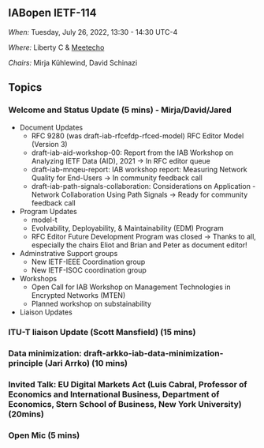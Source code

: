 ## IABopen IETF-114

*When:* Tuesday, July 26, 2022, 13:30 - 14:30 UTC-4

*Where:* Liberty C & [Meetecho](https://meetings.conf.meetecho.com/ietf114/?group=iabopen&short=&item=1)

*Chairs:* Mirja Kühlewind, David Schinazi

## Topics

### Welcome and Status Update (5 mins) -  Mirja/David/Jared
* Document Updates
  - RFC 9280 (was draft-iab-rfcefdp-rfced-model) RFC Editor Model (Version 3)
  - draft-iab-aid-workshop-00: Report from the IAB Workshop on Analyzing IETF Data (AID), 2021 -> In RFC editor queue
  - draft-iab-mnqeu-report: IAB workshop report: Measuring Network Quality for End-Users -> In community feedback call
  - draft-iab-path-signals-collaboration: Considerations on Application - Network Collaboration Using Path Signals -> Ready for community feedback call
* Program Updates
  - model-t
  - Evolvability, Deployability, & Maintainability (EDM) Program
  - RFC Editor Future Development Program was closed -> Thanks to all, especially the chairs Eliot and Brian and Peter as document editor!
* Adminstrative Support groups
  - New IETF-IEEE Coordination group
  - New IETF-ISOC coordination group
* Workshops
  - Open Call for IAB Workshop on Management Technologies in Encrypted Networks (MTEN)
  - Planned workshop on substainability
* Liaison Updates
  
### ITU-T liaison Update (Scott Mansfield) (15 mins)

### Data minimization: draft-arkko-iab-data-minimization-principle (Jari Arrko) (10 mins)

### Invited Talk: EU Digital Markets Act (Luis Cabral, Professor of Economics and International Business, Department of Economics, Stern School of Business, New York University) (20mins)

### Open Mic (5 mins)
